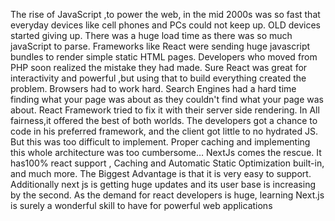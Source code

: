 The rise of JavaScript ,to power the web, in the mid 2000s was so fast that everyday devices like cell phones and PCs could not keep up. OLD devices started giving up. There was a huge load time as there was so much javaScript to parse. Frameworks like React were sending huge javascript bundles to render simple static HTML pages. Developers who moved from PHP soon realized the mistake they had made. Sure React was great for interactivity and powerful ,but using that to build everything created the problem. Browsers had to work hard. Search Engines had a hard time finding what your page was about as they couldn't find what your page was about. React Framework tried to fix it with their server side rendering. In All fairness,it offered the best of both worlds. The developers  got a chance to code in his preferred framework, and the client got little to no hydrated JS. But this was too difficult to implement. Proper caching and implementing this whole architecture was too cumbersome… NextJs comes the rescue. It has100% react support , Caching and Automatic Static Optimization built-in, and much more. The Biggest Advantage is that it is very easy to support. Additionally next js is getting huge updates and its user base is increasing by the second. As the demand for react developers is huge, learning Next.js is surely a wonderful skill to have for powerful web applications
